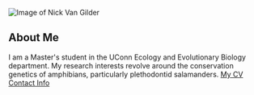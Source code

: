 ![Image of Nick Van Gilder](images/me.jpg
"REPLACE_WITH_SHORT_DESCRIPTION")
## About Me
I am a Master's student in the UConn Ecology and Evolutionary Biology department.
My research interests revolve around the conservation genetics of amphibians, particularly plethodontid salamanders. 
[My CV](PDFs/cv.pdf)
[Contact Info](contact-info.html)
